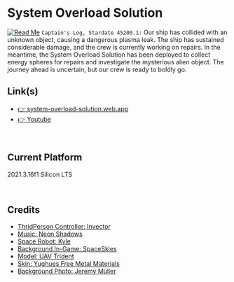 # System Overload Solution
[![Read Me](./TemplateData/readme.webp)](https://system-overload-solution.web.app/)
`Captain's Log, Stardate 45200.1:` Our ship has collided with an unknown object, causing a dangerous plasma leak. The ship has sustained considerable damage, and the crew is currently working on repairs. In the meantime, the System Overload Solution has been deployed to collect energy spheres for repairs and investigate the mysterious alien object. The journey ahead is uncertain, but our crew is ready to boldly go.

## Link(s)
* [👉 system-overload-solution.web.app](https://system-overload-solution.web.app/)
* [👉 Youtube](https://www.youtube.com/watch?v=1MjnSjAe0XU)

<br>

## Current Platform
2021.3.16f1 Silicon LTS

<br>

## Credits
* [ThridPerson Controller: Invector](https://assetstore.unity.com/?q=invector&orderBy=1)
* [Music: Neon Shadows](https://assetstore.unity.com/packages/audio/music/neon-shadows-free-song-177728)
* [Space Robot: Kyle](https://assetstore.unity.com/packages/3d/characters/robots/space-robot-kyle-urp-4696)
* [Background In-Game: SpaceSkies](https://assetstore.unity.com/packages/2d/textures-materials/sky/spaceskies-free-80503)
* [Model: UAV Trident](https://assetstore.unity.com/packages/3d/vehicles/space/uav-trident-46128)
* [Skin: Yughues Free Metal Materials](https://assetstore.unity.com/packages/2d/textures-materials/metals/yughues-free-metal-materials-12949)
* [Background Photo: Jeremy Müller](https://www.pexels.com/photo/bright-stars-in-outer-space-11101908/)
